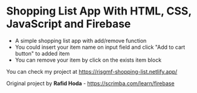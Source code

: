 # Shopping List App With HTML, CSS, JavaScript and Firebase

- A simple shopping list app with add/remove function
- You could insert your item name on input field and click "Add to cart button" to added item
- You can remove your item by click on the exists item block

You can check my project at https://risgmf-shopping-list.netlify.app/

Original project by **Rafid Hoda** - https://scrimba.com/learn/firebase
